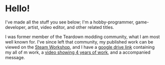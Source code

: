 # Hello!

I've made all the stuff you see below;
I'm a hobby-programmer, game-developer, artist, video editor, and other related titles.

I was former member of the Teardown modding community, what I am most well known for. I've since left that community, my published work can be viewed on the [Steam Workshop](https://steamcommunity.com/id/Autumnagnificent/myworkshopfiles/), and I have a [google drive link](https://drive.google.com/drive/folders/1z92r3EPguAW1my4Wp3Y7ewG43NyjqaiP) containing my all of m work, a [video showing 4 years of work](https://www.youtube.com/watch?v=fHPUbTQcOMM), and a accompanied message.
